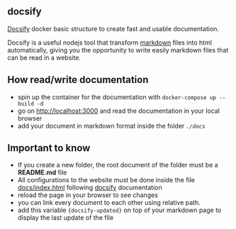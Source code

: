 ## docsify

[Docsify](https://docsify.js.org/#/) docker basic structure to create fast and usable documentation.

Docsify is a useful nodejs tool that transform [markdown](https://en.wikipedia.org/wiki/Markdown) files into html
automatically, giving you the opportunity to write easily markdown files that can be read in a website.

## How read/write documentation

- spin up the container for the documentation with `docker-compose up --build -d`
- go on [http://localhost:3000](http://localhost:3000) and read the documentation in your local browser
- add your document in markdown format inside the folder _`./docs`_

## Important to know

- If you create a new folder, the root document of the folder must be a **README.md** file
- All configurations to the website must be done inside the file [docs/index.html](docs/index.html)
  following [docsify](https://docsify.js.org/#/) documentation
- reload the page in your browser to see changes
- you can link every document to each other using relative path.
- add this variable `{docsify-updated}` on top of your markdown page to display the last update of the file

